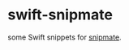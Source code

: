 # swift-snipmate

some Swift snippets for [snipmate][0].

[0]: https://github.com/msanders/snipmate.vim
